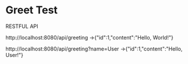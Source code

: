 # Greet Test
RESTFUL API

http://localhost:8080/api/greeting
→{"id":1,"content":"Hello, World!"}

http://localhost:8080/api/greeting?name=User
→{"id":1,"content":"Hello, User!"}